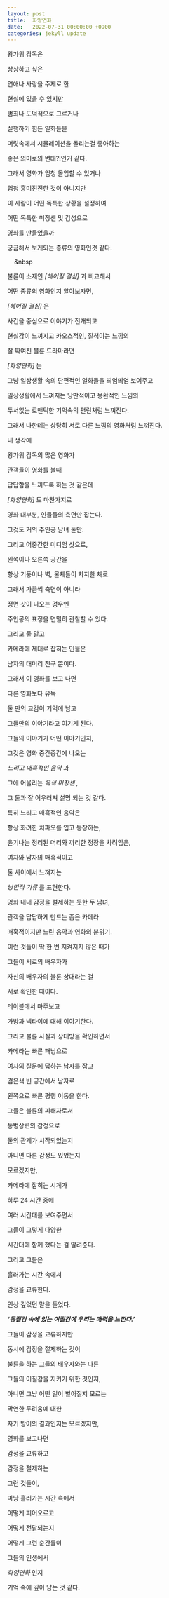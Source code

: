 ```yaml
---
layout: post
title:  화양연화
date:   2022-07-31 00:00:00 +0900
categories: jekyll update
---
```


왕가위 감독은

상상하고 싶은

연애나 사랑을 주제로 한

현실에 있을 수 있지만

범죄나 도덕적으로 그르거나

실행하기 힘든 일화들을

머릿속에서 시뮬레이션을 돌리는걸 좋아하는

좋은 의미로의 변태?!인거 같다.

그래서 영화가 엄청 몰입할 수 있거나

엄청 흥미진진한 것이 아니지만

이 사람이 어떤 독특한 상황을 설정하여

어떤 독특한 미장센 및 감성으로

영화를 만들었을까

궁금해서 보게되는 종류의 영화인것 같다.

&nbsp; &nbsp; &nbsp

불륜이 소재인 *[헤어질 결심]* 과 비교해서

어떤 종류의 영화인지 알아보자면,

*[헤어질 결심]* 은

사건을 중심으로 이야기가 전개되고

현실감이 느껴지고 카오스적인, 질척이는 느낌의

잘 짜여진 불륜 드라마라면

*[화양연화]* 는

그냥 일상생활 속의 단편적인 일화들을 띄엄띄엄 보여주고

일상생활에서 느껴지는 낭만적이고 몽환적인 느낌의

두서없는 로맨틱한 기억속의 편린처럼 느껴진다.

그래서 나한테는 상당히 서로 다른 느낌의 영화처럼 느껴진다.

내 생각에

왕가위 감독의 많은 영화가

관객들이 영화를 볼때

답답함을 느끼도록 하는 것 같은데

*[화양연화]* 도 마찬가지로

영화 대부분, 인물들의 측면만 잡는다.

그것도 거의 주인공 남녀 둘만.

그리고 어중간한 미디엄 샷으로,

왼쪽이나 오른쪽 공간을

항상 기둥이나 벽, 물체들이 차지한 채로.

그래서 가끔씩 측면이 아니라

정면 샷이 나오는 경우엔

주인공의 표정을 면밀히 관찰할 수 있다.

그리고 둘 말고

카메라에 제대로 잡히는 인물은

남자의 대머리 친구 뿐이다.

그래서 이 영화를 보고 나면

다른 영화보다 유독

둘 만의 교감이 기억에 남고

그들만의 이야기라고 여기게 된다.

그들의 이야기가 어떤 이야기인지,

그것은 영화 중간중간에 나오는

*느리고 매혹적인 음악* 과

그에 어울리는 *옥색 미장센 ,*

그 둘과 잘 어우러져 설명 되는 것 같다.

특히 느리고 매혹적인 음악은

항상 화려한 치파오를 입고 등장하는,

윤기나는 정리된 머리와 까리한 정장을 차려입은,

여자와 남자의 매혹적이고

둘 사이에서 느껴지는

*낭만적 기류* 를 표현한다.

영화 내내 감정을 절제하는 듯한 두 남녀,

관객을 답답하게 만드는 좁은 카메라

매혹적이지만 느린 음악과 영화의 분위기.

이런 것들이 딱 한 번 지켜지지 않은 때가

그들이 서로의 배우자가

자신의 배우자의 불륜 상대라는 걸

서로 확인한 때이다.

테이블에서 마주보고

가방과 넥타이에 대해 이야기한다.

그리고 불륜 사실과 상대방을 확인하면서

카메라는 빠른 패닝으로

여자의 질문에 답하는 남자를 잡고

검은색 빈 공간에서 남자로

왼쪽으로 빠른 평행 이동을 한다.

그들은 불륜의 피해자로서

동병상련의 감정으로

둘의 관계가 시작되었는지

아니면 다른 감정도 있었는지

모르겠지만,

카메라에 잡히는 시계가

하루 24 시간 중에

여러 시간대를 보여주면서

그들이 그렇게 다양한

시간대에 함께 했다는 걸 알려준다.

그리고 그들은

흘러가는 시간 속에서

감정을 교류한다.

인상 깊었던 말을 들었다.

***‘동질감 속에 있는 이질감에 우리는 매력을 느낀다.’***

그들이 감정을 교류하지만

동시에 감정을 절제하는 것이

불륜을 하는 그들의 배우자와는 다른

그들의 이질감을 지키기 위한 것인지,

아니면 그냥 어떤 일이 벌어질지 모르는

막연한 두려움에 대한

자기 방어의 결과인지는 모르겠지만,

영화를 보고나면

감정을 교류하고

감정을 절제하는

그런 것들이,

마냥 흘러가는 시간 속에서

어떻게 피어오르고

어떻게 전달되는지

어떻게 그런 순간들이

그들의 인생에서

*화양연화* 인지

기억 속에 깊이 남는 것 같다.
